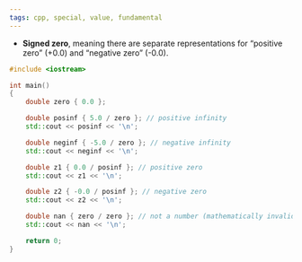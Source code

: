 ```yaml
---
tags: cpp, special, value, fundamental
---
```


- **Signed zero**, meaning there are separate representations for “positive zero” (+0.0) and “negative zero” (-0.0).

```cpp
#include <iostream>

int main()
{
    double zero { 0.0 };

    double posinf { 5.0 / zero }; // positive infinity
    std::cout << posinf << '\n';

    double neginf { -5.0 / zero }; // negative infinity
    std::cout << neginf << '\n';

    double z1 { 0.0 / posinf }; // positive zero
    std::cout << z1 << '\n';

    double z2 { -0.0 / posinf }; // negative zero
    std::cout << z2 << '\n';

    double nan { zero / zero }; // not a number (mathematically invalid)
    std::cout << nan << '\n';

    return 0;
}
```
